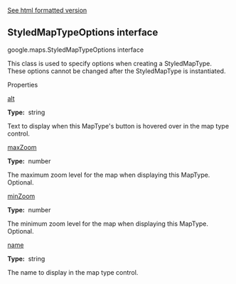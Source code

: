 [See html formatted version](https://huasofoundries.github.io/google-maps-documentation/StyledMapTypeOptions.html)


StyledMapTypeOptions interface
------------------------------

google.maps.StyledMapTypeOptions interface

This class is used to specify options when creating a StyledMapType. These options cannot be changed after the StyledMapType is instantiated.

Properties

[alt](#StyledMapTypeOptions.alt)

**Type:**  string

Text to display when this MapType's button is hovered over in the map type control.

[maxZoom](#StyledMapTypeOptions.maxZoom)

**Type:**  number

The maximum zoom level for the map when displaying this MapType. Optional.

[minZoom](#StyledMapTypeOptions.minZoom)

**Type:**  number

The minimum zoom level for the map when displaying this MapType. Optional.

[name](#StyledMapTypeOptions.name)

**Type:**  string

The name to display in the map type control.
